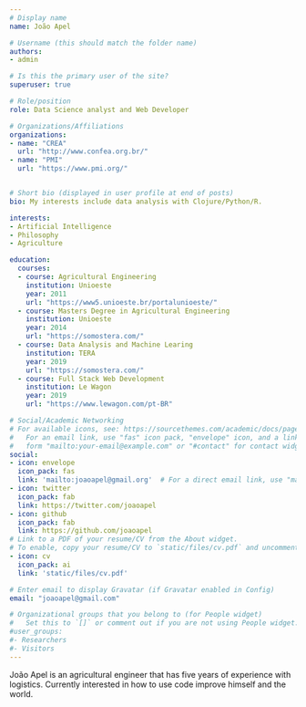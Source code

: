 ```yaml
---
# Display name
name: João Apel

# Username (this should match the folder name)
authors:
- admin

# Is this the primary user of the site?
superuser: true

# Role/position
role: Data Science analyst and Web Developer

# Organizations/Affiliations
organizations:
- name: "CREA"
  url: "http://www.confea.org.br/"
- name: "PMI"
  url: "https://www.pmi.org/"


# Short bio (displayed in user profile at end of posts)
bio: My interests include data analysis with Clojure/Python/R.

interests:
- Artificial Intelligence
- Philosophy
- Agriculture

education:
  courses:
  - course: Agricultural Engineering
    institution: Unioeste
    year: 2011
    url: "https://www5.unioeste.br/portalunioeste/"
  - course: Masters Degree in Agricultural Engineering
    institution: Unioeste
    year: 2014
    url: "https://somostera.com/"  
  - course: Data Analysis and Machine Learing
    institution: TERA
    year: 2019
    url: "https://somostera.com/"
  - course: Full Stack Web Development
    institution: Le Wagon
    year: 2019
    url: "https://www.lewagon.com/pt-BR"

# Social/Academic Networking
# For available icons, see: https://sourcethemes.com/academic/docs/page-builder/#icons
#   For an email link, use "fas" icon pack, "envelope" icon, and a link in the
#   form "mailto:your-email@example.com" or "#contact" for contact widget.
social:
- icon: envelope
  icon_pack: fas
  link: 'mailto:joaoapel@gmail.org'  # For a direct email link, use "mailto:test@example.org".
- icon: twitter
  icon_pack: fab
  link: https://twitter.com/joaoapel
- icon: github
  icon_pack: fab
  link: https://github.com/joaoapel
# Link to a PDF of your resume/CV from the About widget.
# To enable, copy your resume/CV to `static/files/cv.pdf` and uncomment the lines below.
- icon: cv
  icon_pack: ai
  link: 'static/files/cv.pdf'

# Enter email to display Gravatar (if Gravatar enabled in Config)
email: "joaoapel@gmail.com"

# Organizational groups that you belong to (for People widget)
#   Set this to `[]` or comment out if you are not using People widget.
#user_groups:
#- Researchers
#- Visitors
---
```


João Apel is an agricultural engineer that has five years of experience with logistics.
Currently interested in how to use code improve himself and the world.
